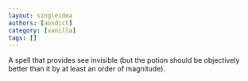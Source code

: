 ```yaml
---
layout: singleidea
authors: [aosdict]
category: [vanilla]
tags: []
---
```

A spell that provides see invisible (but the potion should be objectively better than it by at least an order of magnitude).
